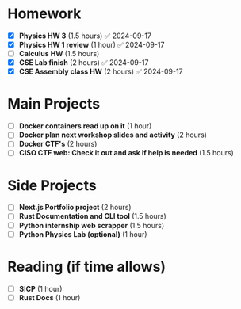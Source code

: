 # Homework
- [x] **Physics HW 3** (1.5 hours) ✅ 2024-09-17
- [x] **Physics HW 1 review** (1 hour) ✅ 2024-09-17
- [ ] **Calculus HW** (1.5 hours)
- [x] **CSE Lab finish** (2 hours) ✅ 2024-09-17
- [x] **CSE Assembly class HW** (2 hours) ✅ 2024-09-17

# Main Projects
- [ ] **Docker containers read up on it** (1 hour)
- [ ] **Docker plan next workshop slides and activity** (2 hours)
- [ ] **Docker CTF's** (2 hours)
- [ ] **CISO CTF web: Check it out and ask if help is needed** (1.5 hours)

# Side Projects
- [ ] **Next.js Portfolio project** (2 hours)
- [ ] **Rust Documentation and CLI tool** (1.5 hours)
- [ ] **Python internship web scrapper** (1.5 hours)
- [ ] **Python Physics Lab (optional)** (1 hour)

# Reading (if time allows)
- [ ] **SICP** (1 hour)
- [ ] **Rust Docs** (1 hour)
